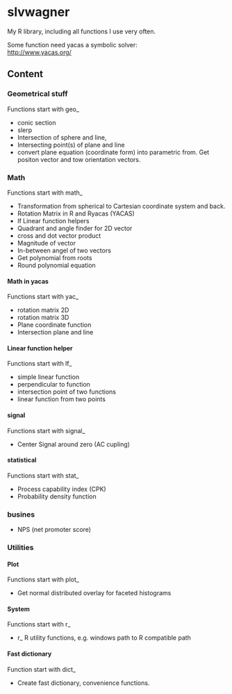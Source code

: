 # slvwagner
My R library, including all functions I use very often.

Some function need yacas a symbolic solver: \
http://www.yacas.org/

## Content

### Geometrical stuff 
Functions start with geo_

-   conic section 
-   slerp 
-   Intersection of sphere and line, 
-   Intersecting point(s) of plane and line
-   convert plane equation (coordinate form) into parametric from. Get positon vector and tow orientation vectors.  

### Math 
Functions start with math_

-   Transformation from spherical to Cartesian coordinate system and back. 
-   Rotation Matrix in R and Ryacas (YACAS)
-   lf Linear function helpers 
-   Quadrant and angle finder for 2D vector
-   cross and dot vector product
-   Magnitude of vector 
-   In-between angel of two vectors
-   Get polynomial from roots 
-   Round polynomial equation

#### Math in yacas 
Functions start with yac_

-   rotation matrix 2D
-   rotation matrix 3D
-   Plane coordinate function
-   Intersection plane and line

#### Linear function helper
Functions start with lf_

- simple linear function 
- perpendicular to function 
- intersection point of two functions
- linear function from two points

#### signal
Functions start with signal_

-   Center Signal around zero (AC cupling)


#### statistical 
Functions start with stat_

-   Process capability index (CPK)
-   Probability density function

### busines
- NPS (net promoter score)

### Utilities

#### Plot
Functions start with plot_

-    Get normal distributed overlay for faceted histograms

#### System 
Functions start with r_

-   r_ R utility functions, e.g. windows path to R compatible path

#### Fast dictionary
Function start with dict_

-   Create fast dictionary, convenience functions.

